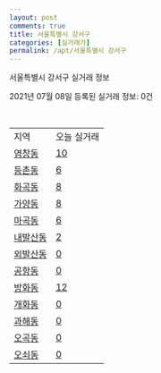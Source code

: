 ```yaml
---
layout: post
comments: true
title: 서울특별시 강서구
categories: [실거래가]
permalink: /apt/서울특별시 강서구
---
```


서울특별시 강서구 실거래 정보

2021년 07월 08일 등록된 실거래 정보: 0건

<script type="text/javascript">
  google.charts.load('current', {'packages':['corechart']});
  google.charts.setOnLoadCallback(drawChart);

  function drawChart() {
    var data = google.visualization.arrayToDataTable([['거래일', '매매', '전월세', '전매'], ['20-07', 626, 1462, 1], ['20-08', 418, 1573, 0], ['20-09', 318, 961, 0], ['20-10', 338, 988, 0], ['20-11', 464, 981, 0], ['20-12', 431, 801, 0], ['21-01', 327, 849, 0], ['21-02', 255, 883, 0], ['21-03', 210, 890, 0], ['21-04', 239, 1021, 0], ['21-05', 381, 771, 0], ['21-06', 164, 675, 0], ['21-07', 3, 61, 0]]);

    var options = {
      title: '최근 유형별 거래량 추이',
      legend: { position: 'bottom' }
    };

    var chart = new google.visualization.LineChart(document.getElementById('columnchart_material'));
    chart.draw(data, (options));
  }
</script>

<div id="columnchart_material" style="width: 95%; margin-left: -35px"></div>
<br>
<table class="sortable">
  <tr>
    <td>지역</td>
    <td>오늘 실거래</td>
  </tr>

  
  <tr class="item">
    <td><a href="서울특별시 강서구 염창동">염창동</a></td>
    <td><a href="서울특별시 강서구 염창동">10</a></td>
  </tr>
    

  <tr class="item">
    <td><a href="서울특별시 강서구 등촌동">등촌동</a></td>
    <td><a href="서울특별시 강서구 등촌동">6</a></td>
  </tr>
    

  <tr class="item">
    <td><a href="서울특별시 강서구 화곡동">화곡동</a></td>
    <td><a href="서울특별시 강서구 화곡동">8</a></td>
  </tr>
    

  <tr class="item">
    <td><a href="서울특별시 강서구 가양동">가양동</a></td>
    <td><a href="서울특별시 강서구 가양동">8</a></td>
  </tr>
    

  <tr class="item">
    <td><a href="서울특별시 강서구 마곡동">마곡동</a></td>
    <td><a href="서울특별시 강서구 마곡동">6</a></td>
  </tr>
    

  <tr class="item">
    <td><a href="서울특별시 강서구 내발산동">내발산동</a></td>
    <td><a href="서울특별시 강서구 내발산동">2</a></td>
  </tr>
    

  <tr class="item">
    <td><a href="서울특별시 강서구 외발산동">외발산동</a></td>
    <td><a href="서울특별시 강서구 외발산동">0</a></td>
  </tr>
    

  <tr class="item">
    <td><a href="서울특별시 강서구 공항동">공항동</a></td>
    <td><a href="서울특별시 강서구 공항동">0</a></td>
  </tr>
    

  <tr class="item">
    <td><a href="서울특별시 강서구 방화동">방화동</a></td>
    <td><a href="서울특별시 강서구 방화동">12</a></td>
  </tr>
    

  <tr class="item">
    <td><a href="서울특별시 강서구 개화동">개화동</a></td>
    <td><a href="서울특별시 강서구 개화동">0</a></td>
  </tr>
    

  <tr class="item">
    <td><a href="서울특별시 강서구 과해동">과해동</a></td>
    <td><a href="서울특별시 강서구 과해동">0</a></td>
  </tr>
    

  <tr class="item">
    <td><a href="서울특별시 강서구 오곡동">오곡동</a></td>
    <td><a href="서울특별시 강서구 오곡동">0</a></td>
  </tr>
    

  <tr class="item">
    <td><a href="서울특별시 강서구 오쇠동">오쇠동</a></td>
    <td><a href="서울특별시 강서구 오쇠동">0</a></td>
  </tr>
    


</table>


    